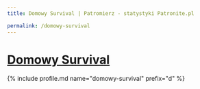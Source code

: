 ```yaml
---
title: Domowy Survival | Patromierz - statystyki Patronite.pl

permalink: /domowy-survival
---
```


# [Domowy Survival](https://patronite.pl/domowy-survival)

{% include profile.md name="domowy-survival" prefix="d" %}
